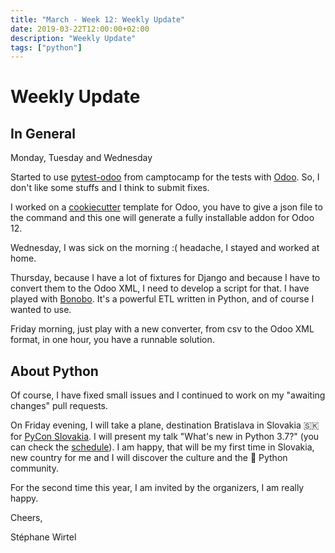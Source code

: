 ```yaml
---
title: "March - Week 12: Weekly Update"
date: 2019-03-22T12:00:00+02:00
description: "Weekly Update"
tags: ["python"]
---
```


# Weekly Update 

## In General
Monday, Tuesday and Wednesday

Started to use [pytest-odoo](https://github.com/camptocamp/pytest-odoo) from
camptocamp for the tests with [Odoo](https://github.com/odoo/odoo). So, I don't
like some stuffs and I think to submit fixes.

I worked on a [cookiecutter](https://github.com/audreyr/cookiecutter) template
for Odoo, you have to give a json file to the command and this one will generate
a fully installable addon for Odoo 12.

Wednesday, I was sick on the morning :( headache, I stayed and worked at home.

Thursday, because I have a lot of fixtures for Django and because I have to
convert them to the Odoo XML, I need to develop a script for that. I have played
with [Bonobo](https://www.bonobo-project.org). It's a powerful ETL written in
Python, and of course I wanted to use.

Friday morning, just play with a new converter, from csv to the Odoo XML format,
in one hour, you have a runnable solution.

## About Python

Of course, I have fixed small issues and I continued to work on my "awaiting
changes" pull requests.

On Friday evening, I will take a plane, destination Bratislava in Slovakia 🇸🇰
for [PyCon Slovakia](https://2019.pycon.sk/sk/). I will present my talk "What's
new in Python 3.7?" (you can check the
[schedule](https://2019.pycon.sk/en/saturday.html)). I am happy, that will be my
first time in Slovakia, new country for me and I will
discover the culture and the 🐍 Python community.

For the second time this year, I am invited by the organizers, I am really
happy.

Cheers,

Stéphane Wirtel

